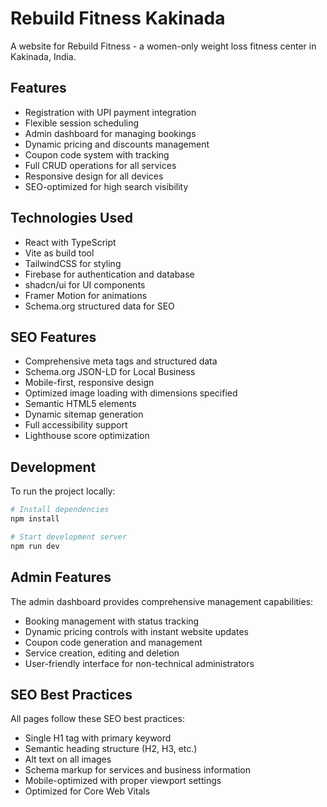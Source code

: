 # Rebuild Fitness Kakinada

A website for Rebuild Fitness - a women-only weight loss fitness center in Kakinada, India.

## Features

- Registration with UPI payment integration
- Flexible session scheduling
- Admin dashboard for managing bookings
- Dynamic pricing and discounts management
- Coupon code system with tracking
- Full CRUD operations for all services
- Responsive design for all devices
- SEO-optimized for high search visibility

## Technologies Used

- React with TypeScript
- Vite as build tool
- TailwindCSS for styling
- Firebase for authentication and database
- shadcn/ui for UI components
- Framer Motion for animations
- Schema.org structured data for SEO

## SEO Features

- Comprehensive meta tags and structured data
- Schema.org JSON-LD for Local Business
- Mobile-first, responsive design
- Optimized image loading with dimensions specified
- Semantic HTML5 elements
- Dynamic sitemap generation
- Full accessibility support
- Lighthouse score optimization

## Development

To run the project locally:

```sh
# Install dependencies
npm install

# Start development server
npm run dev
```

## Admin Features

The admin dashboard provides comprehensive management capabilities:

- Booking management with status tracking
- Dynamic pricing controls with instant website updates
- Coupon code generation and management
- Service creation, editing and deletion
- User-friendly interface for non-technical administrators

## SEO Best Practices

All pages follow these SEO best practices:
- Single H1 tag with primary keyword
- Semantic heading structure (H2, H3, etc.)
- Alt text on all images
- Schema markup for services and business information
- Mobile-optimized with proper viewport settings
- Optimized for Core Web Vitals
